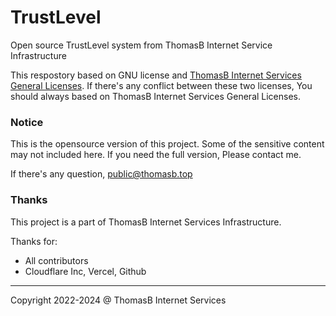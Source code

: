 # TrustLevel

Open source TrustLevel system from ThomasB Internet Service Infrastructure

This respostory based on GNU license and [ThomasB Internet Services General Licenses](https://license.mahaoxuan.top/).
If there's any conflict between these two licenses, You should always based on ThomasB Internet Services General Licenses.

### Notice

This is the opensource version of this project. Some of the sensitive content may not included here. If you need the full version, Please contact me.

If there's any question, public@thomasb.top

### Thanks

This project is a part of ThomasB Internet Services Infrastructure.

Thanks for:
* All contributors
* Cloudflare Inc, Vercel, Github

---

Copyright 2022-2024 @ ThomasB Internet Services
